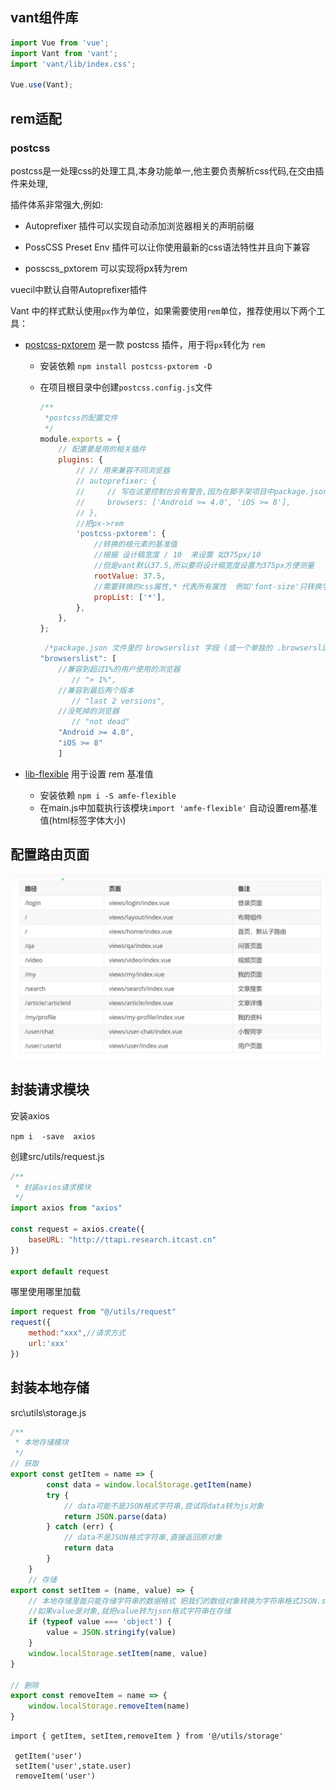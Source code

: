 ## vant组件库

```js
import Vue from 'vue';
import Vant from 'vant';
import 'vant/lib/index.css';

Vue.use(Vant);
```



## rem适配

### postcss

postcss是一处理css的处理工具,本身功能单一,他主要负责解析css代码,在交由插件来处理,

插件体系非常强大,例如:

- Autoprefixer 插件可以实现自动添加浏览器相关的声明前缀

- PossCSS Preset Env 插件可以让你使用最新的css语法特性并且向下兼容

- posscss_pxtorem 可以实现将px转为rem

vuecil中默认自带Autoprefixer插件



Vant 中的样式默认使用`px`作为单位，如果需要使用`rem`单位，推荐使用以下两个工具：

- [postcss-pxtorem](https://github.com/cuth/postcss-pxtorem) 是一款 postcss 插件，用于将`px`转化为 `rem`

  - 安装依赖 `npm install postcss-pxtorem -D`

  - 在项目根目录中创建`postcss.config.js`文件

    ```js
    /** 
     *postcss的配置文件
     */
    module.exports = {
        // 配置要是用的相关插件
        plugins: {
            // // 用来兼容不同浏览器
            // autoprefixer: {
            //     // 写在这里控制台会有警告,因为在脚手架项目中package.json 文件里的 browserslist已经配置了兼容,所以要将browsers写到browserslist文件里
            //     browsers: ['Android >= 4.0', 'iOS >= 8'],
            // },
            //把px->rem
            'postcss-pxtorem': {
                //转换的根元素的基准值
                //根据 设计稿宽度 / 10  来设置 如375px/10
                //但是vant默认37.5,所以要将设计稿宽度设置为375px方便测量
                rootValue: 37.5,
                //需要转换的css属性,* 代表所有属性  例如'font-size'只转换字体大小属性
                propList: ['*'],
            },
        },
    };
    ```

    ```js
     /*package.json 文件里的 browserslist 字段 (或一个单独的 .browserslistrc 文件)，指定了项目的目标浏览器的范围。这个值会被 @babel/preset-env 和 Autoprefixer 用来确定需要转译的 JavaScript 特性和需要添加的 CSS 浏览器前缀。*/	
    "browserslist": [
        //兼容到超过1%的用户使用的浏览器
           // "> 1%",
        //兼容到最后两个版本
           // "last 2 versions",
        //没死掉的浏览器
           // "not dead"
        "Android >= 4.0",
        "iOS >= 8"
        ]
    ```

    

- [lib-flexible](https://github.com/amfe/lib-flexible) 用于设置 rem 基准值

  - 安装依赖   `npm i -S amfe-flexible`
  - 在main.js中加载执行该模块`import 'amfe-flexible'`   自动设置rem基准值(html标签字体大小)



## 配置路由页面

![](images\路由数据.png)





## 封装请求模块

安装axios

`npm i  -save  axios`



创建src/utils/request.js

```js
/**
 * 封装axios请求模块
 */
import axios from "axios"

const request = axios.create({
    baseURL: "http://ttapi.research.itcast.cn"
})

export default request
```

哪里使用哪里加载

```js
import request from "@/utils/request"
request({
    method:"xxx",//请求方式
    url:'xxx'
})
```

## 封装本地存储

src\utils\storage.js

```js
/**
 * 本地存储模块
 */
// 获取
export const getItem = name => {
        const data = window.localStorage.getItem(name)
        try {
            // data可能不是JSON格式字符串,尝试将data转为js对象
            return JSON.parse(data)
        } catch (err) {
            // data不是JSON格式字符串,直接返回原对象
            return data
        }
    }
    // 存储
export const setItem = (name, value) => {
    // 本地存储里面只能存储字符串的数据格式 把我们的数组对象转换为字符串格式JSON.stringify()
    //如果value是对象,就把value转为json格式字符串在存储
    if (typeof value === 'object') {
        value = JSON.stringify(value)
    }
    window.localStorage.setItem(name, value)
}

// 删除
export const removeItem = name => {
    window.localStorage.removeItem(name)
}
```

```user
import { getItem, setItem,removeItem } from '@/utils/storage'

 getItem('user')
 setItem('user',state.user)
 removeItem('user')

```

